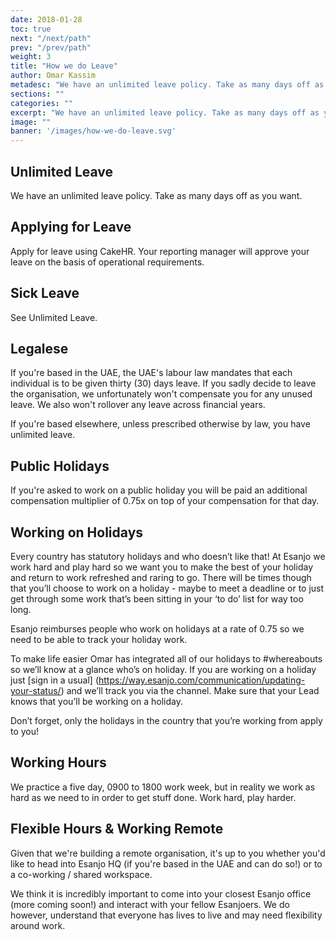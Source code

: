 ```yaml
---
date: 2018-01-28
toc: true
next: "/next/path"
prev: "/prev/path"
weight: 3
title: "How we do Leave"
author: Omar Kassim
metadesc: "We have an unlimited leave policy. Take as many days off as you want."
sections: ""
categories: ""
excerpt: "We have an unlimited leave policy. Take as many days off as you want."
image: ""
banner: '/images/how-we-do-leave.svg'
---
```


## Unlimited Leave
We have an unlimited leave policy. Take as many days off as you want.

## Applying for Leave
Apply for leave using CakeHR. Your reporting manager will approve your leave on the basis of operational requirements.

## Sick Leave
See Unlimited Leave.

## Legalese
If you're based in the UAE, the UAE's labour law mandates that each individual is to be given thirty (30) days leave. If you sadly decide to leave the organisation, we unfortunately won't compensate you for any unused leave. We also won't rollover any leave across financial years.

If you're based elsewhere, unless prescribed otherwise by law, you have unlimited leave.

## Public Holidays
If you're asked to work on a public holiday you will be paid an additional compensation multiplier of 0.75x on top of your compensation for that day.

## Working on Holidays

Every country has statutory holidays and who doesn’t like that! At Esanjo we work hard and play hard so we want you to make the best of your holiday and return to work refreshed and raring to go. There will be times though that you’ll choose to work on a holiday - maybe to meet a deadline or to just get through some work that’s been sitting in your ‘to do’ list for way too long. 

Esanjo reimburses people who work on holidays at a rate of 0.75 so we need to be able to track your holiday work.

To make life easier Omar has integrated all of our holidays to #whereabouts so we’ll know at a glance who’s on holiday. If you are working on a holiday just [sign in a usual] (https://way.esanjo.com/communication/updating-your-status/) and we’ll track you via the channel. Make sure that your Lead knows that you’ll be working on a holiday.

Don’t forget, only the holidays in the country that you’re working from apply to you! 

## Working Hours
We practice a five day, 0900 to 1800 work week, but in reality we work as hard as we need to in order to get stuff done. Work hard, play harder.

## Flexible Hours & Working Remote
Given that we're building a remote organisation, it's up to you whether you'd like to head into Esanjo HQ (if you're based in the UAE and can do so!) or to a co-working / shared workspace.


We think it is incredibly important to come into your closest Esanjo office (more coming soon!) and interact with your fellow Esanjoers. We do however, understand that everyone has lives to live and may need flexibility around work.
